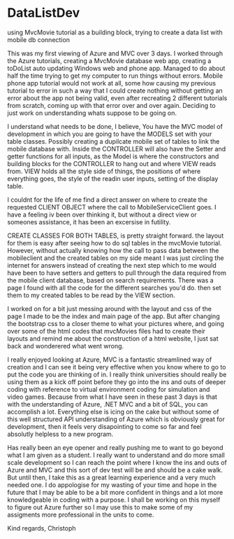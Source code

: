 # DataListDev
 using MvcMovie tutorial as a building block, trying to create a data list with mobile db connection

This was my first viewing of Azure and MVC over 3 days. I worked through the Azure tutorials, creating a MvcMovie database web app,
creating a toDoList auto updating Windows web and phone app. Managed to do about half the time trying to get my computer to run things 
without errors. Mobile phone app tutorial would not work at all, some how causing my previous tutorial to error in such a way that
I could create nothing without getting an error about the app not being valid, even after recreating 2 different tutorials from scratch,
coming up with that error over and over again. Deciding to just work on understanding whats suppose to be going on.

I understand what needs to be done, I believe, You have the MVC model of development in which you are going to have the MODELS set with your table
classes. Possibly creating a dupilcate mobile set of tables to link the mobile database with. 
Inside the CONTROLLER will also have the Setter and getter functions for all inputs, as the Model is where the constructors and building blocks for
the CONTROLLER to
hang out and where VIEW reads from. VIEW holds all the style side of things, the positions of where everything goes, the style of the readin
user inputs, setting of the display table.

I couldnt for the life of me find a direct answer on where to create the requested CLIENT OBJECT where the call to MobileServiceClient 
goes. I have a feeling iv been over thinking it, but without a direct view or someones assistance, it has been an excersise in futility.

CREATE CLASSES FOR BOTH TABLES, is pretty straight forward. the layout for them is easy after seeing how to do sql tables in the mvcMovie 
tutorial. However, without actually knowing how the call to pass data between the mobileclient and the created tables on my side meant I
was just circling the internet for answers instead of creating the next step which to me would have been to have setters and getters to
pull through the data required from the mobile client database, based on search requirements. There was a page I found with all the code for
the different searches you'd do. then set them to my created tables to be read by the VIEW section.

I worked on for a bit just messing around with the layout and css of the page I made to be the index and main page of the app.
But after changing the bootstrap css to a closer theme to what your pictures where, and going over some of the html codes that mvcMovies files 
had to create their layouts and remind me about the construction of a html website, I just sat back and wonderered what went wrong.

I really enjoyed looking at Azure, MVC is a fantastic streamlined way of creation and I can see it being very effective when you know 
where to go to put the code you are thinking of in. I really think universities should really be using them as a kick off point before they
go into the ins and outs of deeper coding with reference to virtual environment coding for simulation and video games. Because from what I have
seen in these past 3 days is that with the understanding of Azure, .NET MVC and a bit of SQL, you can accomplish a lot. Everything else
is icing on the cake but without some of this well structured API understanding of Azure which is obviously great for development, then
it feels very disapointing to come so far and feel absolutly helpless to a new program.

Has really been an eye opener and really pushing me to want to go beyond what I am given as a student. I really want to understand and
do more small scale development so I can reach the point where I know the ins and outs of Azure and MVC and this sort of dev test 
will be and should be a cake walk. But until then, I take this as a great learning experience and a very much needed one.
I do appologise for my wasting of your time and hope in the future that I may be able to be a bit more confident in things and a lot more
knowledgeable in coding with a purpose. I shall be working on this myself to figure out Azure further so I may use this to make some of
my assigments more professional in the units to come.

Kind regards,
Christoph
